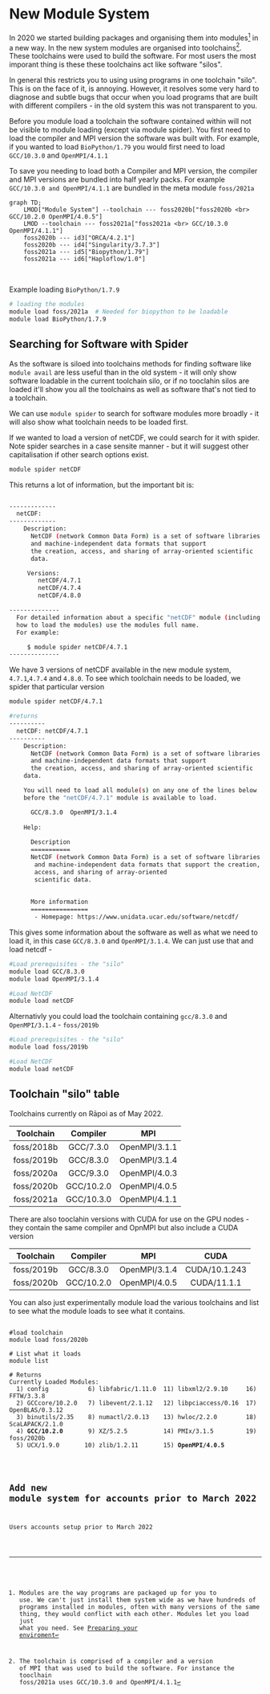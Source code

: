 # New Module System

In 2020 we started building packages and organising them into modules[^1] in a new way.  In the new system modules are organised into toolchains[^2].  These toolchains were used to build the software. For most users the most imporant thing is these these toolchains act like software "silos". 

In general this restricts you to using using programs in one toolchain "silo".  This is on the face of it, is annoying.  However, it resolves some very hard to diagnose and subtle bugs that occur when you load programs that are built with different compilers - in the old system this was not transparent to you.

Before you module load a toolchain the software contained within will not be visible to module loading (except via module spider).  You first need to load the compiler and MPI version the software was built with. For example, if you wanted to load `BioPython/1.79` you would first need to load `GCC/10.3.0` and `OpenMPI/4.1.1`

To save you needing to load both a Compiler and MPI version, the compiler and MPI versions are bundled into half yearly packs.  For example `GCC/10.3.0 and OpenMPI/4.1.1` are bundled in the meta module `foss/2021a`


```mermaid
graph TD;
    LMOD["Module System"] --toolchain --- foss2020b["foss2020b <br> GCC/10.2.0 OpenMPI/4.0.5"]
    LMOD --toolchain --- foss2021a["foss2021a <br> GCC/10.3.0 OpenMPI/4.1.1"]
    foss2020b --- id3["ORCA/4.2.1"]
    foss2020b --- id4["Singularity/3.7.3"]
    foss2021a --- id5["Biopython/1.79"]
    foss2021a --- id6["Haploflow/1.0"]
```

<br />

Example loading `BioPython/1.7.9`
```bash
# loading the modules
module load foss/2021a  # Needed for biopython to be loadable
module load BioPython/1.7.9
```

## Searching for Software with Spider

As the software is siloed into toolchains methods for finding software like `module avail` are less useful than in the old system - it will only show software loadable in the current toolchain silo, or if no tooclahin silos are loaded it'll show you all the toolchains as well as software that's not tied to a toolchain.

We can use `module spider` to search for software modules more broadly - it will also show what toolchain needs to be loaded first.

If we wanted to load a version of netCDF, we could search for it with spider.  Note spider searches in a case sensite manner - but it will suggest other capitalisation if other search options exist.
```bash
module spider netCDF
```

This returns a lot of information, but the important bit is:
```bash

-------------
  netCDF:
-------------
    Description:
      NetCDF (network Common Data Form) is a set of software libraries
      and machine-independent data formats that support
      the creation, access, and sharing of array-oriented scientific
      data. 

     Versions:
        netCDF/4.7.1
        netCDF/4.7.4
        netCDF/4.8.0

--------------
  For detailed information about a specific "netCDF" module (including
  how to load the modules) use the modules full name.
  For example:

     $ module spider netCDF/4.7.1
--------------
```

We have 3 versions of netCDF available in the new module system, `4.7.1`,`4.7.4` and `4.8.0`.  To see which toolchain needs to be loaded, we spider that particular version
```bash
module spider netCDF/4.7.1

#returns
----------
  netCDF: netCDF/4.7.1
----------
    Description:
      NetCDF (network Common Data Form) is a set of software libraries 
      and machine-independent data formats that support
      the creation, access, and sharing of array-oriented scientific
    data. 

    You will need to load all module(s) on any one of the lines below 
    before the "netCDF/4.7.1" module is available to load.

      GCC/8.3.0  OpenMPI/3.1.4
 
    Help:
      
      Description
      ===========
      NetCDF (network Common Data Form) is a set of software libraries 
       and machine-independent data formats that support the creation,
       access, and sharing of array-oriented 
       scientific data.
      
      
      More information
      ================
       - Homepage: https://www.unidata.ucar.edu/software/netcdf/
```

This gives some information about the software as well as what we need to load it, in this case `GCC/8.3.0` and `OpenMPI/3.1.4`.  We can just use that and load netcdf -
```bash
#Load prerequisites - the "silo"
module load GCC/8.3.0
module load OpenMPI/3.1.4

#Load NetCDF
module load netCDF
```

Alternativly you could load the toolchain containing `gcc/8.3.0` and `OpenMPI/3.1.4` - `foss/2019b`
```bash
#Load prerequisites - the "silo"
module load foss/2019b

#Load NetCDF
module load netCDF
```


## Toolchain "silo" table

Toolchains currently on Rāpoi as of May 2022.

Toolchain  | Compiler   | MPI
:---------:|:----------:|:-------------:
foss/2018b | GCC/7.3.0  | OpenMPI/3.1.1
foss/2019b | GCC/8.3.0  | OpenMPI/3.1.4
foss/2020a | GCC/9.3.0  | OpenMPI/4.0.3
foss/2020b | GCC/10.2.0 | OpenMPI/4.0.5
foss/2021a | GCC/10.3.0 | OpenMPI/4.1.1

There are also tooclahin versions with CUDA for use on the GPU nodes - they contain the same compiler and OpnMPI but also include a CUDA version


Toolchain  | Compiler   | MPI           | CUDA
:---------:|:----------:|:-------------:|:--------------:
foss/2019b | GCC/8.3.0  | OpenMPI/3.1.4 | CUDA/10.1.243
foss/2020b | GCC/10.2.0 | OpenMPI/4.0.5 | CUDA/11.1.1


You can also just experimentally module load the various toolchains and list to see what the module loads to see what it contains.
<pre><code>
#load toolchain
module load foss/2020b

# List what it loads
module list

# Returns
Currently Loaded Modules:
  1) config           6) libfabric/1.11.0  11) libxml2/2.9.10     16) FFTW/3.3.8
  2) GCCcore/10.2.0   7) libevent/2.1.12   12) libpciaccess/0.16  17) OpenBLAS/0.3.12
  3) binutils/2.35    8) numactl/2.0.13    13) hwloc/2.2.0        18) ScaLAPACK/2.1.0
  4) <b>GCC/10.2.0</b>       9) XZ/5.2.5          14) PMIx/3.1.5         19) foss/2020b
  5) UCX/1.9.0       10) zlib/1.2.11       15) <b>OpenMPI/4.0.5</b>
</pre>


## Add new module system for accounts prior to March 2022
Users accounts setup prior to March 2022

[^1]: 
    Modules are the way programs are packaged up for you to use.  We can't just install them system wide as we have hundreds of programs installed in modules, often with many versions of the same thing, they would conflict with each other.  Modules let you load just what you need. See [Preparing your enviroment](environment.md)

[^2]:
    The toolchain is comprised of a compiler and a version of MPI that was used to build the software.  For instance the tooclhain foss/2021a uses GCC/10.3.0 and OpenMPI/4.1.1
